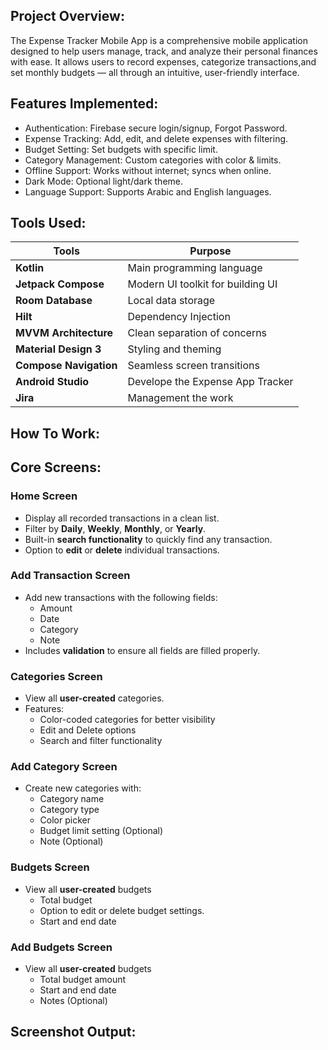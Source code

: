 ## Project Overview:
The Expense Tracker Mobile App is a comprehensive mobile application designed to help users manage, track, and analyze their personal finances with ease. It allows users to record expenses, categorize transactions,and set monthly budgets — all through an intuitive, user-friendly interface.

## Features Implemented:
- Authentication: Firebase secure login/signup, Forgot Password.
- Expense Tracking: Add, edit, and delete expenses with filtering.
- Budget Setting: Set budgets with specific limit.
- Category Management: Custom categories with color & limits.
- Offline Support: Works without internet; syncs when online.
- Dark Mode: Optional light/dark theme.
- Language Support: Supports Arabic and English languages.

## Tools Used:
| Tools      | Purpose |
|------------|---------|
| **Kotlin** | Main programming language |
| **Jetpack Compose** | Modern UI toolkit for building UI |
| **Room Database** | Local data storage |
| **Hilt** | Dependency Injection |
| **MVVM Architecture** | Clean separation of concerns |
| **Material Design 3** | Styling and theming |
| **Compose Navigation** | Seamless screen transitions |
| **Android Studio** | Develope the Expense App Tracker |
| **Jira** | Management the work |

## How To Work:


## Core Screens: 

### Home Screen
- Display all recorded transactions in a clean list.
- Filter by **Daily**, **Weekly**, **Monthly**, or **Yearly**.
- Built-in **search functionality** to quickly find any transaction.
- Option to **edit** or **delete** individual transactions.

### Add Transaction Screen
- Add new transactions with the following fields:
  - Amount
  - Date
  - Category
  - Note
- Includes **validation** to ensure all fields are filled properly.

### Categories Screen
- View all **user-created** categories.
- Features:
  - Color-coded categories for better visibility
  - Edit and Delete options
  - Search and filter functionality

### Add Category Screen
- Create new categories with:
  - Category name
  - Category type
  - Color picker
  - Budget limit setting (Optional)
  - Note (Optional)

### Budgets Screen
- View all **user-created** budgets
  - Total budget
  - Option to edit or delete budget settings.
  - Start and end date

### Add Budgets Screen
- View all **user-created** budgets
  - Total budget amount
  - Start and end date
  - Notes (Optional)

## Screenshot Output:
